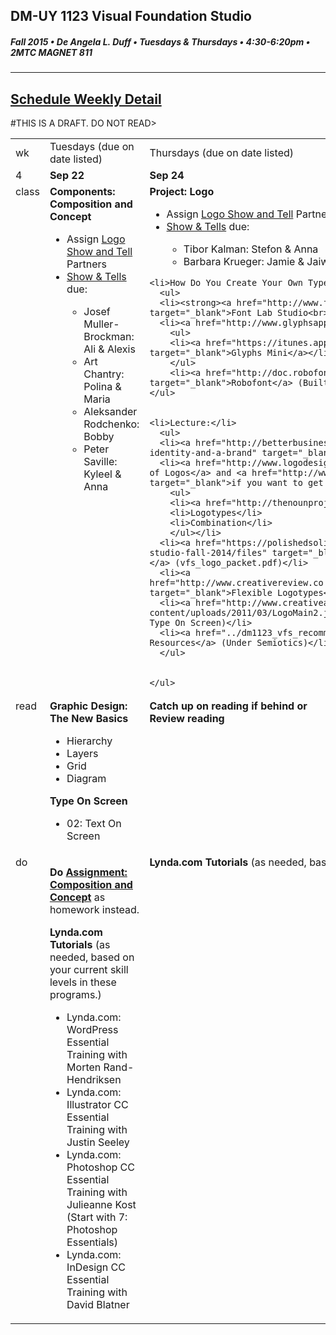## DM-UY 1123 Visual Foundation Studio
##### Fall 2015 • De Angela L. Duff • Tuesdays & Thursdays • 4:30-6:20pm • 2MTC MAGNET 811 
---

## [Schedule Weekly Detail](dm1123_schedule_overview.md)
#THIS IS A DRAFT. DO NOT READ>
<table>
<tr>
<td>wk</td>
<td>Tuesdays (due on date listed)</td>
<td>Thursdays (due on date listed)</td>
</tr>
<!-- dates -->
<tr>
  <td valign="top">4</td>
  <td valign="top"><strong>Sep 22</strong></td>
  <td valign="top"><strong>Sep 24</strong></td>
</tr>
<!-- class -->
<tr>
  <td valign="top" width="4%">class</td>
  <td valign="top" width="48%"><strong>Components: Composition and Concept</strong>
  <ul>
  <li>Assign <a href="dm1123vfs_show_and_tells.md">Logo Show and Tell</a> Partners</li>
  <li><a href="assigned_creator_show_and_tells.md">Show &amp; Tells</a> due:</li>
    <ul>
     <li>Josef Muller-Brockman: Ali & Alexis</li>
    <li>Art Chantry: Polina & Maria</li>
    <li>Aleksander Rodchenko: Bobby</li>
    <li>Peter Saville: Kyleel & Anna</li>
    </ul>
  </ul>

  </td>
  <td valign="top" width="48%"><strong>Project: Logo</strong>
    <ul>
    <li>Assign <a href="dm1123vfs_show_and_tells.md">Logo Show and Tell</a> Partners</li>
    <li><a href="assigned_creator_show_and_tells.md">Show &amp; Tells</a> due:</li>
    <ul>
     <li>Tibor Kalman: Stefon & Anna</li>
    <li>Barbara Krueger: Jamie & Jaiwei</li>
    </ul>
    </ul>
    
    <li>How Do You Create Your Own Typefaces? 
      <ul>
      <li><strong><a href="http://www.fontlab.com/font-editor/fontlab-studio/" target="_blank">Font Lab Studio<br>(Fontographer successor)</a></strong></li>
      <li><a href="http://www.glyphsapp.com/" target="_blank">Glyphs</a></li>
        <ul>
        <li><a href="https://itunes.apple.com/gb/app/glyphs-mini/id469036911?mt=12" target="_blank">Glyphs Mini</a></li>
        </ul>
        <li><a href="http://doc.robofont.com/documentation/welcome-to-robofont/" target="_blank">Robofont</a> (Built using Python)
    </ul>
    
    
    <li>Lecture:</li>
      <ul>
      <li><a href="http://betterbusinessbrand.com/the-differences-between-a-logo-an-identity-and-a-brand" target="_blank">The difference between a brand and a logo</a></li>
      <li><a href="http://www.logodesignsource.com/types.html" target="_blank">3 Basic Types of Logos</a> and <a href="http://www.nodinx.com/5-basic-types-of-logos/" target="_blank">if you want to get technical, there is actually 5</a>
        <ul>
        <li><a href="http://thenounproject.com/" target="_blank">Icons / Symbols</a></li>
        <li>Logotypes</li>
        <li>Combination</li>
        </ul></li>
      <li><a href="https://polishedsolid.basecamphq.com/projects/12353075-visual-foundation-studio-fall-2014/files" target="_blank">Versions (different) vs. Variations (similar)</a> (vfs_logo_packet.pdf)</li>
      <li><a href="http://www.creativereview.co.uk/images/uploads/2013/07/aol_wolff_olins_2009_0.jpg" target="_blank">Flexible Logotypes</a> (152-153 Type On Screen)</li>
      <li><a href="http://www.creativeapplications.net/wp-content/uploads/2011/03/LogoMain2.jpg" target="_blank">Generative Logotypes</a> (154-155 Type On Screen)</li>
      <li><a href="../dm1123_vfs_recommended_resources.md" target="_blank">Additional Resources</a> (Under Semiotics)</li>
      </ul>
    

    </ul>
  </td>
</tr>

<!-- read -->
<tr>
  <td valign="top">read</td>
  
  <td valign="top">
  <strong>Graphic Design: The New Basics</strong>
  <ul>
  <li>Hierarchy</li>
  <li>Layers</li>
  <li>Grid</li>
  <li>Diagram</li>
  </ul>
  <strong>Type On Screen</strong>
  <ul>
  <li>02: Text On Screen</li>
  </ul>
</td>
<td valign="top"><strong>Catch up on reading if behind or<br>Review reading</strong></td>
</tr>

<!-- do -->
<tr>
  <td valign="top">do</td>
  <td valign="top"><p><strong>Do <a href="dm1123_concept.md">Assignment: Composition and Concept</a></strong> as homework instead.</p>
  <strong>Lynda.com Tutorials</strong> (as needed, based on your current skill levels in these programs.)
  <ul>
  <li>Lynda.com: WordPress Essential Training with Morten Rand-Hendriksen</li>
  <li>Lynda.com: Illustrator CC Essential Training with Justin Seeley</li>
  <li>Lynda.com: Photoshop CC Essential Training with Julieanne Kost (Start with 7: Photoshop Essentials)</li>
  <li>Lynda.com: InDesign CC Essential Training with David Blatner</li>
  </ul></td>
  <td valign="top">
  <strong>Lynda.com Tutorials</strong> (as needed, based on your current skill levels in these programs.)</td>
</tr>
</table>
